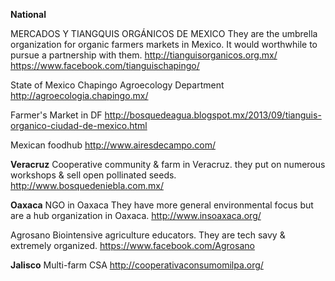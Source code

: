 **National**

MERCADOS Y TIANGQUIS ORGÁNICOS DE MEXICO
They are the umbrella organization for organic farmers markets in Mexico. It would worthwhile to pursue a partnership with them.
http://tianguisorganicos.org.mx/
https://www.facebook.com/tianguischapingo/

State of Mexico
Chapingo Agroecology Department
http://agroecologia.chapingo.mx/

Farmer's Market in DF
http://bosquedeagua.blogspot.mx/2013/09/tianguis-organico-ciudad-de-mexico.html

Mexican foodhub
http://www.airesdecampo.com/

**Veracruz**
Cooperative community & farm in Veracruz. they put on numerous workshops & sell open pollinated seeds. 
http://www.bosquedeniebla.com.mx/

**Oaxaca**
NGO in Oaxaca 
They have more general environmental focus but are a hub organization in Oaxaca. 
http://www.insoaxaca.org/

Agrosano 
Biointensive agriculture educators. They are tech savy & extremely organized.
https://www.facebook.com/Agrosano

**Jalisco**
Multi-farm CSA
http://cooperativaconsumomilpa.org/